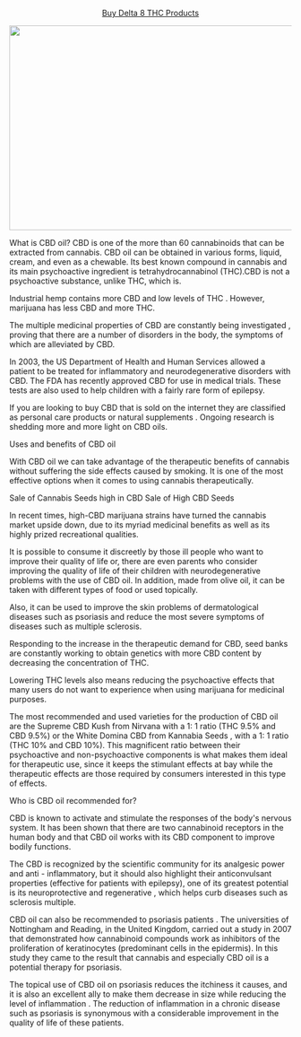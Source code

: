<p align="center">
<a href="https://justdeltastore.com/">Buy Delta 8 THC Products</a>
</p>
<p align="center">
  <a href="https://justdeltastore.com/"><span><img src="https://media.istockphoto.com/photos/dont-take-too-much-picture-id1199838445?k=20&amp;m=1199838445&amp;s=612x612&amp;w=0&amp;h=boEZrZGSeFECADbMKIYeud4lMo81N8d6uiMUvu3oTOs=" alt="" width="612" height="365" /></span></a>
</p>

What is CBD oil?
CBD is one of the more than 60 cannabinoids that can be extracted from cannabis. CBD oil can be obtained in various forms, liquid, cream, and even as a chewable. Its best known compound in cannabis and its main psychoactive ingredient is tetrahydrocannabinol (THC).CBD is not a psychoactive substance, unlike THC, which is.

Industrial hemp contains more CBD and low levels of THC . However, marijuana has less CBD and more THC.

The multiple medicinal properties of CBD are constantly being investigated , proving that there are a number of disorders in the body, the symptoms of which are alleviated by CBD.

In 2003, the US Department of Health and Human Services allowed a patient to be treated for inflammatory and neurodegenerative disorders with CBD. The FDA has recently approved CBD for use in medical trials. These tests are also used to help children with a fairly rare form of epilepsy.

If you are looking to buy CBD that is sold on the internet they are classified as personal care products or natural supplements . Ongoing research is shedding more and more light on CBD oils.

Uses and benefits of CBD oil


With CBD oil we can take advantage of the therapeutic benefits of cannabis without suffering the side effects caused by smoking. It is one of the most effective options when it comes to using cannabis therapeutically.

Sale of Cannabis Seeds high in CBD
Sale of High CBD Seeds

In recent times, high-CBD marijuana strains have turned the cannabis market upside down, due to its myriad medicinal benefits as well as its highly prized recreational qualities.

It is possible to consume it discreetly by those ill people who want to improve their quality of life or, there are even parents who consider improving the quality of life of their children with neurodegenerative problems with the use of CBD oil. In addition, made from olive oil, it can be taken with different types of food or used topically.

Also, it can be used to improve the skin problems of dermatological diseases such as psoriasis and reduce the most severe symptoms of diseases such as multiple sclerosis.

Responding to the increase in the therapeutic demand for CBD,  seed banks are constantly working to obtain genetics with more CBD content by  decreasing the concentration of THC.

Lowering THC levels also means reducing the psychoactive effects that many users do not want to experience when using marijuana for medicinal purposes.

The most recommended and used varieties for the production of CBD oil are the Supreme CBD Kush from Nirvana with a  1: 1 ratio  (THC 9.5% and CBD 9.5%) or the White Domina CBD from Kannabia Seeds , with a  1: 1 ratio (THC 10% and CBD 10%). This magnificent ratio between their psychoactive and non-psychoactive components is what makes them ideal for therapeutic use, since it keeps the stimulant effects at bay while the therapeutic effects are those required by consumers interested in this type of effects.

Who is CBD oil recommended for?

CBD is known to activate and stimulate the responses of the body's nervous system. It has been shown that there are two cannabinoid receptors in the human body and that CBD oil works with its CBD component to improve bodily functions.

The  CBD  is recognized by the scientific community for its  analgesic power and anti - inflammatory, but it should also highlight their  anticonvulsant properties  (effective for patients with epilepsy), one of its greatest potential is its  neuroprotective and regenerative , which helps curb diseases such as sclerosis multiple.

CBD oil can also be recommended to psoriasis patients  . The universities of Nottingham and Reading, in the United Kingdom, carried out a study in 2007 that demonstrated how cannabinoid compounds work as inhibitors of the proliferation of keratinocytes (predominant cells in the epidermis). In this study they came to the result that cannabis and especially CBD oil is a potential therapy for psoriasis.

The topical use of CBD oil on psoriasis reduces the itchiness it causes, and it is also an excellent ally to make them decrease in size while reducing the level of inflammation . The reduction of inflammation in a chronic disease such as psoriasis is synonymous with a considerable improvement in the quality of life  of these patients.

<!---
infoblogger/infoblogger is a ✨ special ✨ repository because its `README.md` (this file) appears on your GitHub profile.
You can click the Preview link to take a look at your changes.
--->
